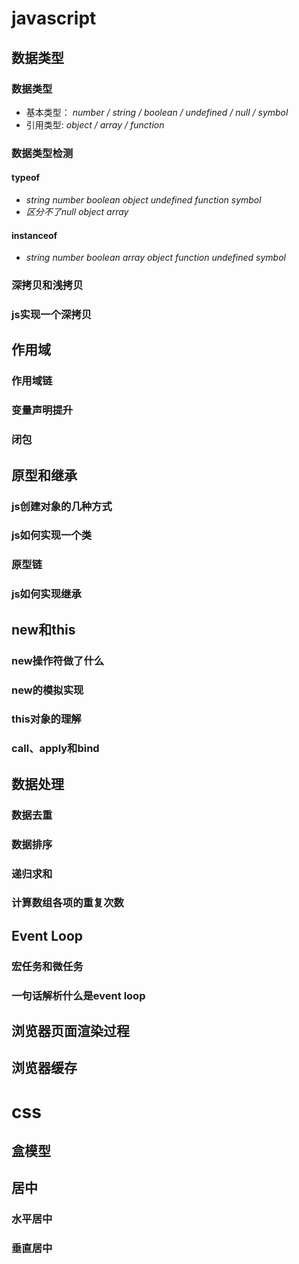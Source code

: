 # javascript

## 数据类型

### 数据类型

+ 基本类型： *number / string / boolean / undefined / null / symbol*
+ 引用类型:    *object / array / function*

### 数据类型检测

#### typeof

+ *string number boolean object undefined function symbol*
+ *区分不了null object array*

#### instanceof

+ *string number boolean array object function undefined symbol*



### 深拷贝和浅拷贝

### js实现一个深拷贝

## 作用域

### 作用域链

### 变量声明提升

### 闭包

## 原型和继承

### js创建对象的几种方式

### js如何实现一个类

### 原型链

### js如何实现继承

## new和this

### new操作符做了什么

### new的模拟实现

### this对象的理解

### call、apply和bind

## 数据处理

### 数据去重

### 数据排序

### 递归求和

### 计算数组各项的重复次数

## Event Loop

### 宏任务和微任务

### 一句话解析什么是event loop

## 浏览器页面渲染过程

## 浏览器缓存

# css

## 盒模型

## 居中

### 水平居中

### 垂直居中





